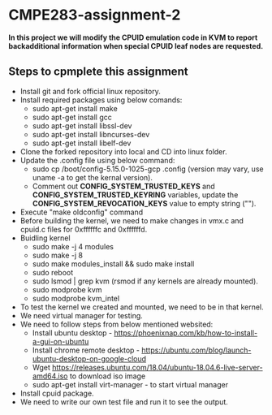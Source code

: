 # CMPE283-assignment-2
**In this project we will modify the CPUID emulation code in KVM to report backadditional information when special CPUID leaf nodes are requested.**

## **Steps to cpmplete this assignment**
* Install git and fork official linux repository.
* Install required packages using below comands:
    * sudo apt-get install make
    * sudo apt-get install gcc
    * sudo apt-get install libssl-dev
    * sudo apt-get install libncurses-dev
    * sudo apt-get install libelf-dev
* Clone the forked repository into local and CD into linux folder.
* Update the .config file using below command:
    * sudo cp /boot/config-5.15.0-1025-gcp .config (version may vary, use uname -a to get the kernal version).
    * Comment out **CONFIG_SYSTEM_TRUSTED_KEYS** and **CONFIG_SYSTEM_TRUSTED_KEYRING** variables, update the **CONFIG_SYSTEM_REVOCATION_KEYS** value to empty string ("").
* Execute "make oldconfig" command
* Before building the kernel, we need to make changes in vmx.c and cpuid.c files for 0xffffffc and 0xffffffd.
* Buidling kernel
    * sudo make -j 4 modules
    * sudo make -j 8
    * sudo make modules_install && sudo make install
    * sudo reboot
    * sudo lsmod | grep kvm (rsmod if any kernels are already mounted).
    * sudo modprobe kvm
    * sudo modprobe kvm_intel
* To test the kernel we created and mounted, we need to be in that kernel.
* We need virtual manager for testing.
* We need to follow steps from below mentioned websited:
    * Install ubuntu desktop - https://phoenixnap.com/kb/how-to-install-a-gui-on-ubuntu
    * Install chrome remote desktop - https://ubuntu.com/blog/launch-ubuntu-desktop-on-google-cloud
    * Wget https://releases.ubuntu.com/18.04/ubuntu-18.04.6-live-server-amd64.iso to download iso image
    * sudo apt-get install virt-manager  - to start virtual manager
* Install cpuid package.
* We need to write our own test file and run it to see the output.
